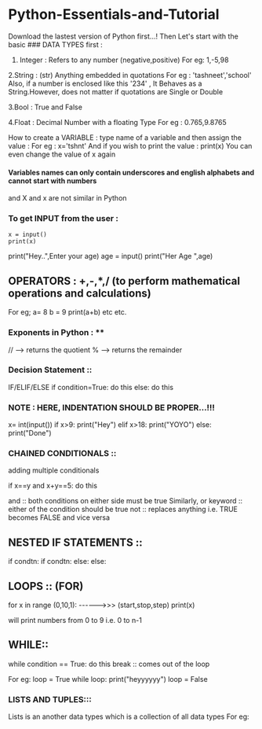 # Python-Essentials-and-Tutorial
Download the lastest version of Python first...!
Then Let's start with the basic ### DATA TYPES first :
1. Integer : Refers to any number (negative,positive)
For eg: 1,-5,98

2.String : (str) Anything embedded in quotations 
For eg : 'tashneet','school'
Also, if a number is enclosed like this '234' , It Behaves as a String.However, does not matter if quotations are Single or Double

3.Bool : True and False 

4.Float : Decimal Number with a floating Type
For eg : 0.765,9.8765

How to create  a VARIABLE :
type name of a variable and then assign the value : 
For eg : x='tshnt'
And if you wish to print the value :
    print(x)
You can even change the value of x again 

#### Variables names can only contain underscores and english alphabets and cannot start with numbers 
and X and x are not similar in Python

### To get INPUT from the user :
    x = input()
    print(x)
print("Hey..",Enter your age)
age = input()
print("Her Age ",age)

## OPERATORS : +,-,*,/ (to perform mathematical operations and calculations)
For eg;
a= 8
b = 9
print(a+b) etc etc.
### Exponents in Python : **
// --> returns the quotient 
% -->   returns the remainder 

### Decision Statement ::
IF/ELIF/ELSE
if condition=True:
   do this 
else:
   do this
   
### NOTE : HERE, INDENTATION SHOULD BE PROPER...!!!

x= int(input())
if x>9:
   print("Hey")
elif x>18:
   print("YOYO")
else:
   print("Done")
   
   
   
### CHAINED CONDITIONALS ::
adding multiple conditionals 

if x==y and x+y==5:
   do this 
   
   
and :: both conditions on either side must be true 
Similarly, or keyword :: either of the condition should be true 
 not :: replaces anything i.e. TRUE becomes FALSE and vice versa
 
 ## NESTED IF STATEMENTS :: 
 if condtn:
   if condtn:
   else:
 else:
 
 
## LOOPS ::  (FOR)
for x in range (0,10,1):         ------>>> (start,stop,step)
   print(x)

will print numbers from 0 to 9 i.e. 0 to n-1


## WHILE::
while condition == True:
    do this 
break :: comes out of the loop 

For eg:
loop = True
while loop:
   print("heyyyyyy")
   loop = False
   
   
### LISTS AND TUPLES:::
Lists is an another data types which is a collection of all data  types 
For eg:
